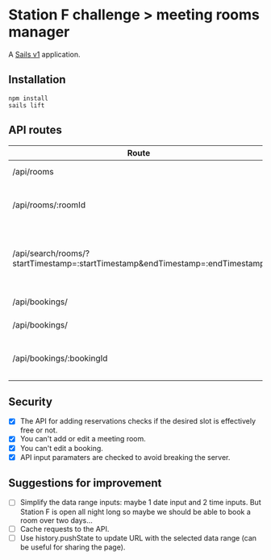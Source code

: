 # Station F challenge > meeting rooms manager

A [Sails v1](https://sailsjs.com) application.

## Installation
```ssh
npm install
sails lift
```

## API routes
Route | Method | Description
-- | -- | --
/api/rooms | GET | Get all the rooms
/api/rooms/:roomId | GET | Get details about a specific room
/api/search/rooms/?startTimestamp=:startTimestamp&endTimestamp=:endTimestamp | GET | Search available rooms between a date interval
/api/bookings/ | POST | Add a booking
/api/bookings/ | GET | List all bookings
/api/bookings/:bookingId | GET | Get details about a specific booking

## Security
- [x] The API for adding reservations checks if the desired slot is effectively free or not.
- [x] You can't add or edit a meeting room.
- [x] You can't edit a booking.
- [x] API input paramaters are checked to avoid breaking the server.

## Suggestions for improvement
- [ ] Simplify the data range inputs: maybe 1 date input and 2 time inputs. But Station F is open all night long so maybe we should be able to book a room over two days...
- [ ] Cache requests to the API.
- [ ] Use history.pushState to update URL with the selected data range (can be useful for sharing the page).